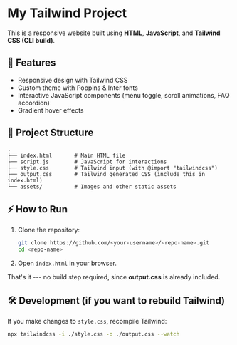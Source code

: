 # My Tailwind Project

This is a responsive website built using **HTML**, **JavaScript**, and
**Tailwind CSS (CLI build)**.

## 🚀 Features

-   Responsive design with Tailwind CSS
-   Custom theme with Poppins & Inter fonts
-   Interactive JavaScript components (menu toggle, scroll animations,
    FAQ accordion)
-   Gradient hover effects

## 📂 Project Structure

    .
    ├── index.html       # Main HTML file
    ├── script.js        # JavaScript for interactions
    ├── style.css        # Tailwind input (with @import "tailwindcss")
    ├── output.css       # Tailwind generated CSS (include this in index.html)
    └── assets/          # Images and other static assets

## ⚡ How to Run

1.  Clone the repository:

    ``` bash
    git clone https://github.com/<your-username>/<repo-name>.git
    cd <repo-name>
    ```

2.  Open `index.html` in your browser.

That's it --- no build step required, since **output.css** is already
included.

## 🛠 Development (if you want to rebuild Tailwind)

If you make changes to `style.css`, recompile Tailwind:

``` bash
npx tailwindcss -i ./style.css -o ./output.css --watch
```
